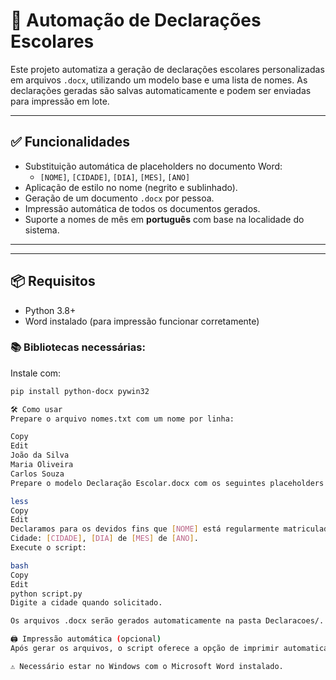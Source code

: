 # 📄 Automação de Declarações Escolares

Este projeto automatiza a geração de declarações escolares personalizadas em arquivos `.docx`, utilizando um modelo base e uma lista de nomes. As declarações geradas são salvas automaticamente e podem ser enviadas para impressão em lote.

---

## ✅ Funcionalidades

- Substituição automática de placeholders no documento Word:
  - `[NOME]`, `[CIDADE]`, `[DIA]`, `[MES]`, `[ANO]`
- Aplicação de estilo no nome (negrito e sublinhado).
- Geração de um documento `.docx` por pessoa.
- Impressão automática de todos os documentos gerados.
- Suporte a nomes de mês em **português** com base na localidade do sistema.

---

---

## 📦 Requisitos

- Python 3.8+
- Word instalado (para impressão funcionar corretamente)

### 📚 Bibliotecas necessárias:

Instale com:

```bash
pip install python-docx pywin32

🛠️ Como usar
Prepare o arquivo nomes.txt com um nome por linha:

Copy
Edit
João da Silva
Maria Oliveira
Carlos Souza
Prepare o modelo Declaração Escolar.docx com os seguintes placeholders:

less
Copy
Edit
Declaramos para os devidos fins que [NOME] está regularmente matriculado na instituição.
Cidade: [CIDADE], [DIA] de [MES] de [ANO].
Execute o script:

bash
Copy
Edit
python script.py
Digite a cidade quando solicitado.

Os arquivos .docx serão gerados automaticamente na pasta Declaracoes/.

🖨️ Impressão automática (opcional)
Após gerar os arquivos, o script oferece a opção de imprimir automaticamente os documentos utilizando a impressora selecionada pelo usuário.

⚠️ Necessário estar no Windows com o Microsoft Word instalado.

